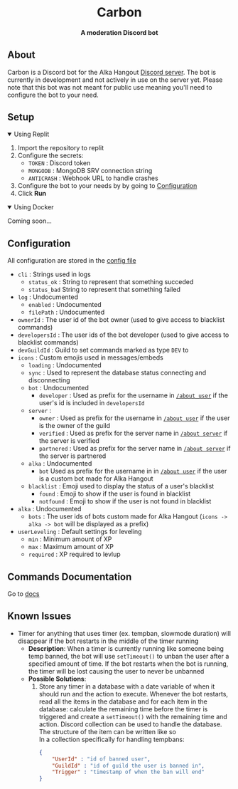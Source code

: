 <div align="center">

# Carbon
#### A moderation Discord bot

</div>

## About
Carbon is a Discord bot for the Alka Hangout [Discord server](https://discord.com/invite/9h8QHAj2a5). The bot is currently in development and not actively in use on the server yet. Please note that this bot was not meant for public use meaning you'll need to configure the bot to your need.

## Setup

<details open>
<summary>
Using Replit
</summary>

1. Import the repository to replit
2. Configure the secrets:
   - `TOKEN` : Discord token
   - `MONGODB` : MongoDB SRV connection string
   - `ANTICRASH` : Webhook URL to handle crashes
3. Configure the bot to your needs by by going to [Configuration](#configuration)
4. Click **Run**

</details>

<details open>
<summary>
Using Docker
</summary>

Coming soon...

</details>

## Configuration

All configuration are stored in the [config file](src/config.ts)

- `cli` : Strings used in logs
  - `status_ok` : String to represent that something succeded 
  - `status_bad`  String to represent that something failed
- `log` : Undocumented
  - `enabled` : Undocumented
  - `filePath` : Undocumented
- `ownerId` : The user id of the bot owner (used to give access to blacklist commands)
- `developersId` : The user ids of the bot developer (used to give access to blacklist commands)
- `devGuildId` : Guild to set commands marked as type `DEV` to
- `icons` : Custom emojis used in messages/embeds
  - `loading` : Undocumented
  - `sync` : Used to represent the database status connecting and disconnecting
  - `bot` : Undocumented
    - `developer` : Used as prefix for the username in [`/about user`](src/commands/misc/about/about.user.ts) if the user's id is included in `developersId`
  - `server` : 
    - `owner` : Used as prefix for the username in [`/about user`](src/commands/misc/about/about.user.ts) if the user is the owner of the guild
    - `verified` : Used as prefix for the server name in [`/about server`](src/commands/misc/about/about.server.ts) if the server is verified
    - `partnered` : Used as prefix for the server name in [`/about server`](src/commands/misc/about/about.server.ts) if the server is partnered
  - `alka` : Undocumented
    - `bot` Used as prefix for the username in in [`/about user`](src/commands/misc/about/about.user.ts) if the user is a custom bot made for Alka Hangout
  - `blacklist` : Emoji used to display the status of a user's blacklist
    - `found` : Emoji to show if the user is found in blacklist
    - `notfound` : Emoji to show if the user is not found in blacklist
- `alka` : Undocumented
  - `bots` : The user ids of bots custom made for Alka Hangout (`icons -> alka -> bot` will be displayed as a prefix)
- `userLeveling` : Default settings for leveling
  - `min` : Minimum amount of XP
  - `max` : Maximum amount of XP
  - `required` : XP required to levlup 



## Commands Documentation
Go to [docs](docs/)

## Known Issues

- Timer for anything that uses timer (ex. tempban, slowmode duration) will disappear if the bot restarts in the middle of the timer running
  - **Description**: When a timer is currently running like someone being temp banned, the bot will use `setTimeout()` to unban the user after a specified amount of time. If the bot restarts when the bot is running, the timer will be lost causing the user to never be unbanned
  - **Possible Solutions**:
      1. Store any timer in a database with a date variable of when it should run and the action to execute. Whenever the bot restarts, read all the items in the database and for each item in the database: calculate the remaining time before the timer is triggered and create a `setTimeout()` with the remaining time and action. Discord collection can be used to handle the database. The structure of the item can be written like so <br />
         In a collection specifically for handling tempbans: 
         ```json
         {
             "UserId" : "id of banned user",
             "GuildId" : "id of guild the user is banned in",
             "Trigger" : "timestamp of when the ban will end"
         }
         ```
